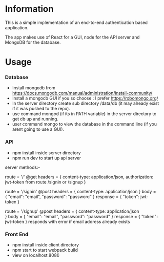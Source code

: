 # Information
This is a simple implementation of an end-to-end authentication based application.

The app makes use of React for a GUI, node for the API server and MongoDB for the database.

# Usage

### Database
* Install mongodb from https://docs.mongodb.com/manual/administration/install-community/
* Install a mongodb GUI if you so choose : I prefer https://robomongo.org/
* In the server directory create sub directory /data/db (it may already exist if it was pushed to the repo).
* use command mongod (if its in PATH variable) in the server directory to get db up and running.
* user command mongo to view the database in the command line (if you arent going to use a GUI).

### API
* npm install inside server directory
* npm run dev to start up api server

server methods:-

route = '/'
@get
headers = {
  content-type: application/json,
  authorization: jwt-token from route /signin or /signup
}

route = '/signin'
@post
headers = {
  content-type: application/json
}
body = {
  "email": "email",
  "password": "password"
}
response = {
  "token": jwt-token
}

route = '/signup'
@post
headers = {
  content-type: application/json  
}
body = {
  "email": "email",
  "password": "password"
}
response = {
  "token": jwt-token
}
responds with error if email address already exists

### Front End
* npm install inside client directory
* npm start to start webpack build
* view on localhost:8080
